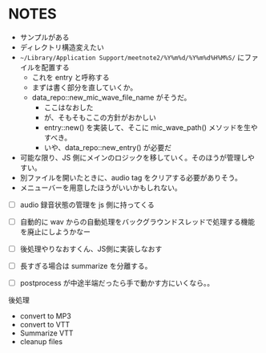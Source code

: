 # NOTES

- サンプルがある
- ディレクトリ構造変えたい
- `~/Library/Application Support/meetnote2/%Y%m%d/%Y%m%d%H%M%S/` にファイルを配置する
  - これを entry と呼称する
  - まずは書く部分を直していくか。
  - data_repo::new_mic_wave_file_name がそうだ。
    - ここはなおした
    - が、そもそもここの方針がおかしい
    - entry::new() を実装して、そこに mic_wave_path() メソッドを生やすべき。
    - いや、data_repo::new_entry() が必要だ
- 可能な限り、JS 側にメインのロジックを移していく。そのほうが管理しやすい。
- 別ファイルを開いたときに、audio tag をクリアする必要がありそう。
- メニューバーを用意したほうがいいかもしれない。
- [ ] audio 録音状態の管理を js 側に持ってくる
- [ ] 自動的に wav からの自動処理をバックグラウンドスレッドで処理する機能を廃止にしようかなー
- [ ] 後処理やりなおすくん、JS側に実装しなおす
- [ ] 長すぎる場合は summarize を分離する。
- [ ] postprocess が中途半端だったら手で動かす方にいくなら。。


後処理
- convert to MP3
- convert to VTT
- Summarize VTT
- cleanup files
